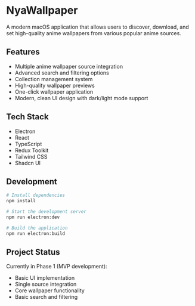 # NyaWallpaper

A modern macOS application that allows users to discover, download, and set high-quality anime wallpapers from various popular anime sources.

## Features

- Multiple anime wallpaper source integration
- Advanced search and filtering options
- Collection management system
- High-quality wallpaper previews
- One-click wallpaper application
- Modern, clean UI design with dark/light mode support

## Tech Stack

- Electron
- React
- TypeScript
- Redux Toolkit
- Tailwind CSS
- Shadcn UI

## Development

```bash
# Install dependencies
npm install

# Start the development server
npm run electron:dev

# Build the application
npm run electron:build
```

## Project Status

Currently in Phase 1 (MVP development):
- Basic UI implementation
- Single source integration
- Core wallpaper functionality
- Basic search and filtering 